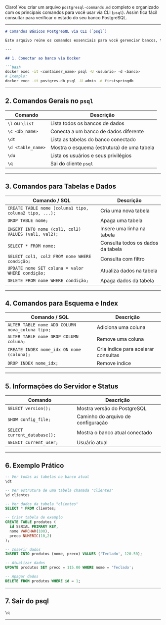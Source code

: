 Claro! Vou criar um arquivo `postgresql-commands.md` completo e organizado com os principais comandos para você usar via CLI (`psql`). Assim fica fácil consultar para verificar o estado do seu banco PostgreSQL.

---

````markdown
# Comandos Básicos PostgreSQL via CLI (`psql`)

Este arquivo reúne os comandos essenciais para você gerenciar bancos, tabelas e dados no PostgreSQL usando o terminal.

---

## 1. Conectar ao banco via Docker

```bash
docker exec -it <container_name> psql -U <usuario> -d <banco>
# Exemplo:
docker exec -it postgres-db psql -U admin -d firstspringdb
````

---

## 2. Comandos Gerais no `psql`

| Comando           | Descrição                                  |
| ----------------- | ------------------------------------------ |
| `\l` ou `\list`   | Lista todos os bancos de dados             |
| `\c <db_name>`    | Conecta a um banco de dados diferente      |
| `\dt`             | Lista as tabelas do banco conectado        |
| `\d <table_name>` | Mostra o esquema (estrutura) de uma tabela |
| `\du`             | Lista os usuários e seus privilégios       |
| `\q`              | Sai do cliente `psql`                      |

---

## 3. Comandos para Tabelas e Dados

| Comando / SQL                                          | Descrição                         |
| ------------------------------------------------------ | --------------------------------- |
| `CREATE TABLE nome (coluna1 tipo, coluna2 tipo, ...);` | Cria uma nova tabela              |
| `DROP TABLE nome;`                                     | Apaga uma tabela                  |
| `INSERT INTO nome (col1, col2) VALUES (val1, val2);`   | Insere uma linha na tabela        |
| `SELECT * FROM nome;`                                  | Consulta todos os dados da tabela |
| `SELECT col1, col2 FROM nome WHERE condição;`          | Consulta com filtro               |
| `UPDATE nome SET coluna = valor WHERE condição;`       | Atualiza dados na tabela          |
| `DELETE FROM nome WHERE condição;`                     | Apaga dados da tabela             |

---

## 4. Comandos para Esquema e Index

| Comando / SQL                                   | Descrição                           |
| ----------------------------------------------- | ----------------------------------- |
| `ALTER TABLE nome ADD COLUMN nova_coluna tipo;` | Adiciona uma coluna                 |
| `ALTER TABLE nome DROP COLUMN coluna;`          | Remove uma coluna                   |
| `CREATE INDEX nome_idx ON nome (coluna);`       | Cria índice para acelerar consultas |
| `DROP INDEX nome_idx;`                          | Remove índice                       |

---

## 5. Informações do Servidor e Status

| Comando                      | Descrição                          |
| ---------------------------- | ---------------------------------- |
| `SELECT version();`          | Mostra versão do PostgreSQL        |
| `SHOW config_file;`          | Caminho do arquivo de configuração |
| `SELECT current_database();` | Mostra o banco atual conectado     |
| `SELECT current_user;`       | Usuário atual                      |

---

## 6. Exemplo Prático

```sql
-- Ver todas as tabelas no banco atual
\dt

-- Ver estrutura de uma tabela chamada "clientes"
\d clientes

-- Ver dados da tabela "clientes"
SELECT * FROM clientes;

-- Criar tabela de exemplo
CREATE TABLE produtos (
  id SERIAL PRIMARY KEY,
  nome VARCHAR(100),
  preco NUMERIC(10,2)
);

-- Inserir dados
INSERT INTO produtos (nome, preco) VALUES ('Teclado', 120.50);

-- Atualizar dados
UPDATE produtos SET preco = 115.00 WHERE nome = 'Teclado';

-- Apagar dados
DELETE FROM produtos WHERE id = 1;
```

---

## 7. Sair do psql

```sql
\q
```

---

